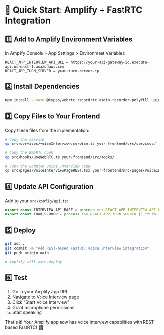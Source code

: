 # 🚀 Quick Start: Amplify + FastRTC Integration

## 1️⃣ **Add to Amplify Environment Variables**

In Amplify Console > App Settings > Environment Variables:

```
REACT_APP_INTERVIEW_API_URL = https://your-api-gateway-id.execute-api.us-east-1.amazonaws.com
REACT_APP_TURN_SERVER = your-turn-server-ip
```

## 2️⃣ **Install Dependencies**

```bash
npm install --save @types/webrtc recordrtc audio-recorder-polyfill uuid
```

## 3️⃣ **Copy Files to Your Frontend**

Copy these files from the implementation:

```bash
# Copy the service
cp src/services/voiceInterview.service.ts your-frontend/src/services/

# Copy the WebRTC hook  
cp src/hooks/useWebRTC.ts your-frontend/src/hooks/

# Copy the updated voice interview page
cp src/pages/VoiceInterviewPageREST.tsx your-frontend/src/pages/VoiceInterviewPage.tsx
```

## 4️⃣ **Update API Configuration**

Add to your `src/config/api.ts`:

```typescript
export const INTERVIEW_API_BASE = process.env.REACT_APP_INTERVIEW_API_URL || "http://localhost:8080";
export const TURN_SERVER = process.env.REACT_APP_TURN_SERVER || "turn.spool.education";
```

## 5️⃣ **Deploy**

```bash
git add .
git commit -m "Add REST-based FastRTC voice interview integration"
git push origin main

# Amplify will auto-deploy
```

## 6️⃣ **Test**

1. Go to your Amplify app URL
2. Navigate to Voice Interview page  
3. Click "Start Voice Interview"
4. Grant microphone permissions
5. Start speaking!

That's it! Your Amplify app now has voice interview capabilities with REST-based FastRTC! 🎤✨